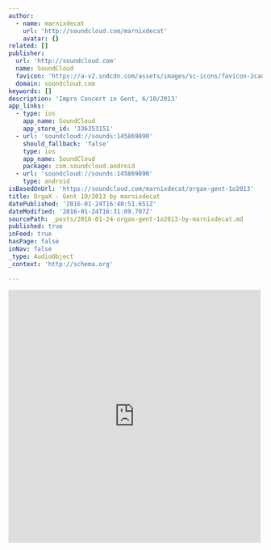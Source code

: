 ```yaml
---
author:
  - name: marnixdecat
    url: 'http://soundcloud.com/marnixdecat'
    avatar: {}
related: []
publisher:
  url: 'http://soundcloud.com'
  name: SoundCloud
  favicon: 'https://a-v2.sndcdn.com/assets/images/sc-icons/favicon-2cadd14b.ico'
  domain: soundcloud.com
keywords: []
description: 'Impro Concert in Gent, 6/10/2013'
app_links:
  - type: ios
    app_name: SoundCloud
    app_store_id: '336353151'
  - url: 'soundcloud://sounds:145869890'
    should_fallback: 'false'
    type: ios
    app_name: SoundCloud
    package: com.soundcloud.android
  - url: 'soundcloud://sounds:145869890'
    type: android
isBasedOnUrl: 'https://soundcloud.com/marnixdecat/orgax-gent-1o2013'
title: OrgaX - Gent 1O/2013 by marnixdecat
datePublished: '2016-01-24T16:40:51.651Z'
dateModified: '2016-01-24T16:31:09.707Z'
sourcePath: _posts/2016-01-24-orgax-gent-1o2013-by-marnixdecat.md
published: true
inFeed: true
hasPage: false
inNav: false
_type: AudioObject
_context: 'http://schema.org'

---
```

<iframe src="https://cdn.embedly.com/widgets/media.html?src=https%3A%2F%2Fw.soundcloud.com%2Fplayer%2F%3Fvisual%3Dtrue%26url%3Dhttp%253A%252F%252Fapi.soundcloud.com%252Ftracks%252F145869890%26show_artwork%3Dtrue&amp;url=https%3A%2F%2Fsoundcloud.com%2Fmarnixdecat%2Forgax-gent-1o2013&amp;image=http%3A%2F%2Fi1.sndcdn.com%2Fartworks-000077230224-txk5yj-t500x500.jpg&amp;key=b7d04c9b404c499eba89ee7072e1c4f7&amp;type=text%2Fhtml&amp;schema=soundcloud" width="500" height="500" scrolling="no" frameborder="0" allowfullscreen="allowfullscreen" style=""></iframe>